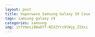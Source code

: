 ```yaml
---
layout: post
title: Vaporwave Samsung Galaxy S9 Case
tags: samsung galaxy s9
categories: samsung
img: 1tfVmosi8WaO7f-NIXZYrz9lWjp_Z2Xxi
---
```

